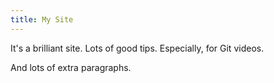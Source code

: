 ```yaml
---
title: My Site
---
```


It's a brilliant site.
Lots of good tips.
Especially, for Git videos.

And lots of extra paragraphs.
